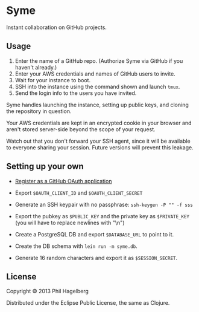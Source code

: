 # Syme

Instant collaboration on GitHub projects.

## Usage

1. Enter the name of a GitHub repo.
   (Authorize Syme via GitHub if you haven't already.)
2. Enter your AWS credentials and names of GitHub users to invite.
3. Wait for your instance to boot.
4. SSH into the instance using the command shown and launch `tmux`.
5. Send the login info to the users you have invited.

Syme handles launching the instance, setting up public keys, and
cloning the repository in question.

Your AWS credentials are kept in an encrypted cookie in your browser
and aren't stored server-side beyond the scope of your request.

Watch out that you don't forward your SSH agent, since it will be
available to everyone sharing your session. Future versions will
prevent this leakage.

## Setting up your own

* [Register as a GitHub OAuth application](https://github.com/settings/applications/new)

* Export `$OAUTH_CLIENT_ID` and `$OAUTH_CLIENT_SECRET`

* Generate an SSH keypair with no passphrase: `ssh-keygen -P "" -f sss`

* Export the pubkey as `$PUBLIC_KEY` and the private key as
  `$PRIVATE_KEY` (you will have to replace newlines with "\n")

* Create a PostgreSQL DB and export `$DATABASE_URL` to point to it.

* Create the DB schema with `lein run -m syme.db`.

* Generate 16 random characters and export it as `$SESSION_SECRET`.

## License

Copyright © 2013 Phil Hagelberg

Distributed under the Eclipse Public License, the same as Clojure.
